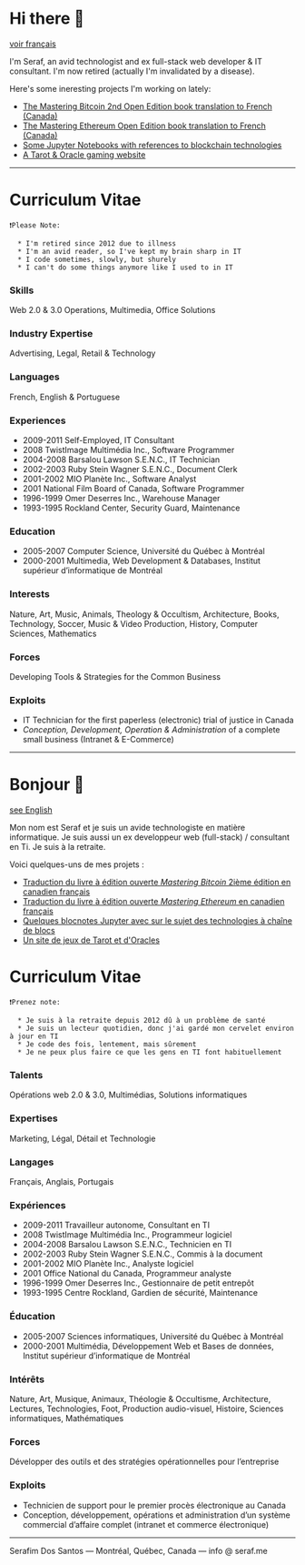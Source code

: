 # Hi there 👋 <a name="hi-there"></a>

[voir français](#bonjour)

I'm Seraf, an avid technologist and ex full-stack web developer & IT consultant. I'm now retired (actually I'm invalidated by a disease).

Here's some ineresting projects I'm working on lately:

* [The Mastering Bitcoin 2nd Open Edition book translation to French (Canada)](https://github.com/bitcoinbook/bitcoinbook)
* [The Mastering Ethereum Open Edition book translation to French (Canada)](https://github.com/ethereumbook/ethereumbook)
* [Some Jupyter Notebooks with references to blockchain technologies](https://github.com/SerafDosSantos/MesBlocNotes)
* [A Tarot & Oracle gaming website](https://github.com/astrotarot-ca/astrotarot-ca)

---

# Curriculum Vitae

```
❗Please Note:

  * I'm retired since 2012 due to illness
  * I'm an avid reader, so I've kept my brain sharp in IT
  * I code sometimes, slowly, but shurely
  * I can't do some things anymore like I used to in IT
```

### Skills

Web 2.0 & 3.0 Operations, Multimedia, Office Solutions

### Industry Expertise

Advertising, Legal, Retail & Technology

### Languages

French, English & Portuguese

### Experiences

* 2009-2011 Self-Employed, IT Consultant
* 2008 TwistImage Multimédia Inc., Software Programmer
* 2004-2008 Barsalou Lawson S.E.N.C., IT Technician
* 2002-2003 Ruby Stein Wagner S.E.N.C., Document Clerk
* 2001-2002 MIO Planète Inc., Software Analyst
* 2001 National Film Board of Canada, Software Programmer
* 1996-1999 Omer Deserres Inc., Warehouse Manager
* 1993-1995 Rockland Center, Security Guard, Maintenance

### Education

* 2005-2007 Computer Science, Université du Québec à Montréal
* 2000-2001 Multimedia, Web Development & Databases, Institut supérieur d’informatique de Montréal

### Interests

Nature, Art, Music, Animals, Theology & Occultism, Architecture, Books, Technology, Soccer, Music & Video Production, History, Computer Sciences, Mathematics

### Forces

Developing Tools & Strategies for the Common Business

### Exploits

* IT Technician for the first paperless (electronic) trial of justice in Canada
* _Conception, Development, Operation & Administration_ of a complete small business (Intranet & E-Commerce)

---

# Bonjour 👋 <a name="bonjour"></a>

[see English](#hi-there)

Mon nom est Seraf et je suis un avide technologiste en matière informatique. Je suis aussi un ex developpeur web (full-stack) / consultant en Ti. Je suis à la retraite.

Voici quelques-uns de mes projets :

* [Traduction du livre à édition ouverte _Mastering Bitcoin_ 2ième édition en canadien français](https://github.com/bitcoinbook/bitcoinbook)
* [Traduction du livre à édition ouverte _Mastering Ethereum_ en canadien français](https://github.com/ethereumbook/ethereumbook)
* [Quelques blocnotes Jupyter avec sur le sujet des technologies à chaîne de blocs](https://github.com/SerafDosSantos/MesBlocNotes)
* [Un site de jeux de Tarot et d'Oracles](https://github.com/astrotarot-ca/astrotarot-ca)

# Curriculum Vitae

```
❗Prenez note:

  * Je suis à la retraite depuis 2012 dû à un problème de santé
  * Je suis un lecteur quotidien, donc j'ai gardé mon cervelet environ à jour en TI
  * Je code des fois, lentement, mais sûrement
  * Je ne peux plus faire ce que les gens en TI font habituellement
```

### Talents

Opérations web 2.0 & 3.0, Multimédias, Solutions informatiques

### Expertises

Marketing, Légal, Détail et Technologie

### Langages

Français, Anglais, Portugais

### Expériences

* 2009-2011 Travailleur autonome, Consultant en TI
* 2008 TwistImage Multimédia Inc., Programmeur logiciel
* 2004-2008 Barsalou Lawson S.E.N.C., Technicien en TI
* 2002-2003 Ruby Stein Wagner S.E.N.C., Commis à la document 
* 2001-2002 MIO Planète Inc., Analyste logiciel
* 2001 Office National du Canada, Programmeur analyste
* 1996-1999 Omer Deserres Inc., Gestionnaire de petit entrepôt 
* 1993-1995 Centre Rockland, Gardien de sécurité, Maintenance

### Éducation

* 2005-2007 Sciences informatiques, Université du Québec à Montréal
* 2000-2001 Multimédia, Développement Web et Bases de données, Institut supérieur d’informatique de Montréal

### Intérêts

Nature, Art, Musique, Animaux, Théologie & Occultisme, Architecture, Lectures, Technologies, Foot, Production audio-visuel, Histoire, Sciences informatiques, Mathématiques

### Forces

Développer des outils et des stratégies opérationnelles pour l’entreprise

### Exploits

* Technicien de support pour le premier procès électronique au Canada
* Conception, développement, opérations et administration d’un système commercial d’affaire complet (intranet et commerce électronique)

---

Serafim Dos Santos &mdash; Montréal, Québec, Canada &mdash; info @ seraf.me

<!--
**SerafDosSantos/SerafDosSantos** is a ✨ _special_ ✨ repository because its `README.md` (this file) appears on your GitHub profile.

Here are some ideas to get you started:

- 🔭 I’m currently working on ...
- 🌱 I’m currently learning ...
- 👯 I’m looking to collaborate on ...
- 🤔 I’m looking for help with ...
- 💬 Ask me about ...
- 📫 How to reach me: ...
- 😄 Pronouns: ...
- ⚡ Fun fact: ...
-->
